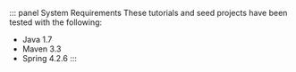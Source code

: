 ::: panel System Requirements
These tutorials and seed projects have been tested with the following:

* Java 1.7
* Maven 3.3
* Spring 4.2.6
:::
